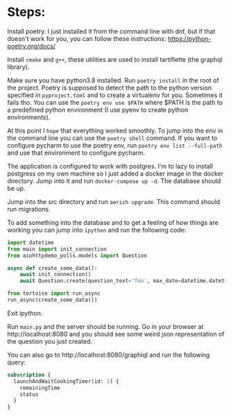 # Steps:
Install poetry. I just installed it from the command line with dnf, but if that doesn't work for you, you can follow these instructions: https://python-poetry.org/docs/

Install `cmake` and `g++`, these utilities are used to install tartiflette (the graphql library).

Make sure you have python3.8 installed. Run `poetry install` in the root of the project. Poetry is supposed to detect the path to the python version specified in `pyproject.toml` and to create a virtualenv for you. Sometimes it fails tho. You can use the `poetry env use $PATH` where $PATH is the path to a predefined python environment (I use pyenv to create python environments).

At this point I `hope` that everything worked smoothly. To jump into the env in the command line you can use the `poetry shell` command. If you want to configure pycharm to use the poetry env, run `poetry env list --full-path` and use that environment to configure pycharm.

The application is configured to work with postgres. I'm to lazy to install postgress on my own machine so I just added a docker image in the docker directory. Jump into it and run `docker-compose up -d`. The database should be up.

Jump into the src directory and run `aerich upgrade`. This command should run migrations.

To add something into the database and to get a feeling of how things are working you can jump into `ipython` and run the following code:

```python
import datetime
from main import init_connection
from aiohttpdemo_polls.models import Question

async def create_some_data(): 
    await init_connection() 
    await Question.create(question_text='foo', max_date=datetime.datetime.now().date()) 

from tortoise import run_async
run_async(create_some_data())
```
Exit ipython.

Run `main.py` and the server should be running. Go in your browser at http://localhost:8080 and you should see some weird json representation of the question you just created.

You can also go to http://localhost:8080/graphiql and run the following query:
```graphql
subscription {
  launchAndWaitCookingTimer(id: 1) {
    remainingTime
    status
  }
}
```